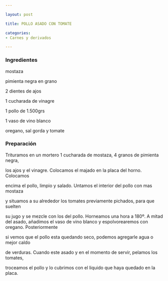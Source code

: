 ```yaml
---

layout: post

title: POLLO ASADO CON TOMATE

categories:
- Carnes y derivados

---
```


<h3>Ingredientes</h3>

mostaza

pimienta negra en grano

2 dientes de ajos

1 cucharada de vinagre

1 pollo de 1.500grs

1 vaso de vino blanco

oregano, sal gorda y tomate

<h3>Preparación</h3>

Trituramos en un mortero 1 cucharada de mostaza, 4 granos de pimienta negra,

los ajos y el vinagre. Colocamos el majado en la placa del horno. Colocamos

encima el pollo, limpio y salado. Untamos el interior del pollo con mas mostaza

y situamos a su alrededor los tomates previamente pichados, para que suelten

su jugo y se mezcle con los del pollo. Horneamos una hora a 180º. A mitad del asado, añadimos el vaso de vino blanco y espolvorearemos con oregano. Posteriormente

si vemos que el pollo esta quedando seco, podemos agregarle agua o mejor caldo

de verduras. Cuando este asado y en el momento de servir, pelamos los tomates,

troceamos el pollo y lo cubrimos con el liquido que haya quedado en la placa.